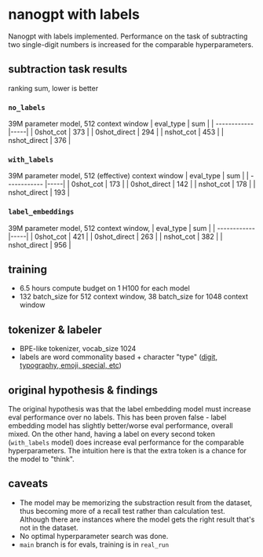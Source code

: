 # nanogpt with labels

Nanogpt with labels implemented. Performance on the task of subtracting two single-digit numbers is increased for the comparable hyperparameters.

## subtraction task results

ranking sum, lower is better

### `no_labels`
39M parameter model, 512 context window
| eval_type    | sum |
| ------------ |-----|
|    0shot_cot | 373 |
| 0shot_direct | 294 |
|    nshot_cot | 453 |
| nshot_direct | 376 |

### `with_labels`
39M parameter model, 512 (effective) context window
| eval_type    | sum |
| ------------ |-----|
|    0shot_cot | 173 |
| 0shot_direct | 142 |
|    nshot_cot | 178 |
| nshot_direct | 193 |

### `label_embeddings`
39M parameter model, 512 context window, 
| eval_type    | sum |
| ------------ |-----|
|    0shot_cot | 421 |
| 0shot_direct | 263 |
|    nshot_cot | 382 |
| nshot_direct | 956 |

## training

- 6.5 hours compute budget on 1 H100 for each model
- 132 batch_size for 512 context window, 38 batch_size for 1048 context window

## tokenizer & labeler

- BPE-like tokenizer, vocab_size 1024
- labels are word commonality based + character "type" ([digit, typography, emoji, special, etc](toker.py#L249))

## original hypothesis & findings

The original hypothesis was that the label embedding model must increase eval performance over no labels. This has been proven false - label embedding model has slightly better/worse eval performance, overall mixed. On the other hand, having a label on every second token (`with_labels` model) does increase eval performance for the comparable hyperparameters. The intuition here is that the extra token is a chance for the model to "think".

## caveats

- The model may be memorizing the substraction result from the dataset, thus becoming more of a recall test rather than calculation test. Although there are instances where the model gets the right result that's not in the dataset.
- No optimal hyperparameter search was done.
- `main` branch is for evals, training is in `real_run`